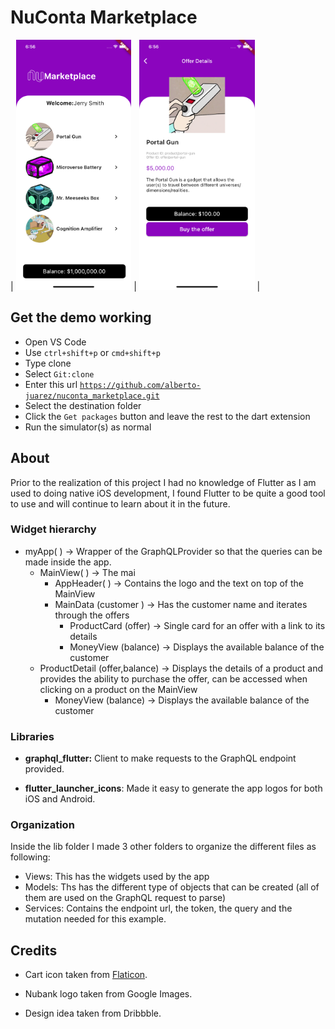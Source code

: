 # NuConta Marketplace


| <img src="/assets/screenshot1.png" height="400" /> | <img src="/assets/screenshot2.png" height="400" /> |


## Get the demo working
- Open VS Code
- Use ```ctrl+shift+p``` or ```cmd+shift+p```
- Type clone
- Select ```Git:clone```
- Enter this url [```https://github.com/alberto-juarez/nuconta_marketplace.git```](https://github.com/alberto-juarez/nuconta_marketplace.git)
- Select the destination folder
- Click the ```Get packages``` button and leave the rest to the dart extension
- Run the simulator(s) as normal

## About

Prior to the realization of this project I had no knowledge of Flutter as I am used to doing native iOS development, I found Flutter to be quite a good tool to use and will continue to learn about it in the future.

### Widget hierarchy

- myApp( ) -> Wrapper of the GraphQLProvider so that the queries can be made inside the app.
    - MainView( ) -> The mai
        - AppHeader( ) -> Contains the logo and the text on top of the MainView
        - MainData (customer ) -> Has the customer name and iterates through the offers
            - ProductCard (offer) -> Single card for an offer with a link to its details
            - MoneyView (balance) -> Displays the available balance of the customer
    - ProductDetail (offer,balance) -> Displays the details of a product and provides the ability to purchase the offer, can be accessed when clicking on a product on the MainView
        - MoneyView (balance) -> Displays the available balance of the customer



### Libraries

- **graphql_flutter:** Client to make requests to the GraphQL endpoint provided.

- **flutter_launcher_icons**: Made it easy to generate the app logos for both iOS and Android. 


### Organization

Inside the lib folder I made 3 other folders to organize the different files as following:

- Views: This has the widgets used by the app
- Models: Ths has the different type of objects that can be created (all of them are used on the GraphQL request to parse)
- Services: Contains the endpoint url, the token, the query and the mutation needed for this example.

## Credits
- Cart icon taken from [Flaticon]([https://www.flaticon.com/authors/kiranshastry]).

- Nubank logo taken from Google Images.

- Design idea taken from Dribbble.


